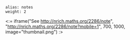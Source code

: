 ````
alias: notes
weight: 2
````

<:= iframe("See http://nrich.maths.org/2286/note", "http://nrich.maths.org/2286/note?mobile=1", 700, 1000, image="thumbnail.png") :>